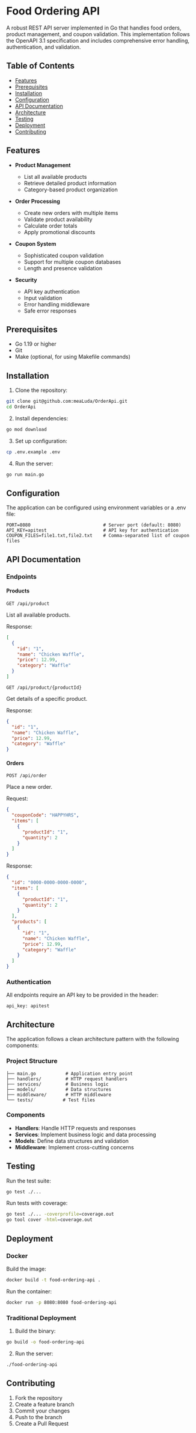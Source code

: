 # Food Ordering API

A robust REST API server implemented in Go that handles food orders, product management, and coupon validation. This implementation follows the OpenAPI 3.1 specification and includes comprehensive error handling, authentication, and validation.

## Table of Contents
- [Features](#features)
- [Prerequisites](#prerequisites)
- [Installation](#installation)
- [Configuration](#configuration)
- [API Documentation](#api-documentation)
- [Architecture](#architecture)
- [Testing](#testing)
- [Deployment](#deployment)
- [Contributing](#contributing)

## Features

- **Product Management**
  - List all available products
  - Retrieve detailed product information
  - Category-based product organization

- **Order Processing**
  - Create new orders with multiple items
  - Validate product availability
  - Calculate order totals
  - Apply promotional discounts

- **Coupon System**
  - Sophisticated coupon validation
  - Support for multiple coupon databases
  - Length and presence validation

- **Security**
  - API key authentication
  - Input validation
  - Error handling middleware
  - Safe error responses

## Prerequisites

- Go 1.19 or higher
- Git
- Make (optional, for using Makefile commands)

## Installation

1. Clone the repository:
```bash
git clone git@github.com:meaLuda/OrderApi.git
cd OrderApi
```

2. Install dependencies:
```bash
go mod download
```

3. Set up configuration:
```bash
cp .env.example .env
```

4. Run the server:
```bash
go run main.go
```

## Configuration

The application can be configured using environment variables or a .env file:

```env
PORT=8080                           # Server port (default: 8080)
API_KEY=apitest                     # API key for authentication
COUPON_FILES=file1.txt,file2.txt    # Comma-separated list of coupon files
```

## API Documentation

### Endpoints

#### Products

```
GET /api/product
```
List all available products.

Response:
```json
[
  {
    "id": "1",
    "name": "Chicken Waffle",
    "price": 12.99,
    "category": "Waffle"
  }
]
```

```
GET /api/product/{productId}
```
Get details of a specific product.

Response:
```json
{
  "id": "1",
  "name": "Chicken Waffle",
  "price": 12.99,
  "category": "Waffle"
}
```

#### Orders

```
POST /api/order
```
Place a new order.

Request:
```json
{
  "couponCode": "HAPPYHRS",
  "items": [
    {
      "productId": "1",
      "quantity": 2
    }
  ]
}
```

Response:
```json
{
  "id": "0000-0000-0000-0000",
  "items": [
    {
      "productId": "1",
      "quantity": 2
    }
  ],
  "products": [
    {
      "id": "1",
      "name": "Chicken Waffle",
      "price": 12.99,
      "category": "Waffle"
    }
  ]
}
```

### Authentication

All endpoints require an API key to be provided in the header:
```
api_key: apitest
```

## Architecture

The application follows a clean architecture pattern with the following components:

### Project Structure
```
├── main.go           # Application entry point
├── handlers/         # HTTP request handlers
├── services/         # Business logic
├── models/           # Data structures
├── middleware/       # HTTP middleware
└── tests/           # Test files
```

### Components

- **Handlers**: Handle HTTP requests and responses
- **Services**: Implement business logic and data processing
- **Models**: Define data structures and validation
- **Middleware**: Implement cross-cutting concerns

## Testing

Run the test suite:
```bash
go test ./...
```

Run tests with coverage:
```bash
go test ./... -coverprofile=coverage.out
go tool cover -html=coverage.out
```

## Deployment

### Docker

Build the image:
```bash
docker build -t food-ordering-api .
```

Run the container:
```bash
docker run -p 8080:8080 food-ordering-api
```

### Traditional Deployment

1. Build the binary:
```bash
go build -o food-ordering-api
```

2. Run the server:
```bash
./food-ordering-api
```

## Contributing

1. Fork the repository
2. Create a feature branch
3. Commit your changes
4. Push to the branch
5. Create a Pull Request

